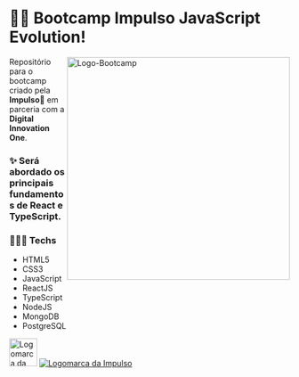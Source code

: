 # 👨‍🏫 Bootcamp Impulso JavaScript Evolution! 

<img align="right" height="400em" src="https://hermes.digitalinnovation.one/files/assets/0f9e1867-d6d7-4838-8bf2-fa3b57a7cc62.png" alt="Logo-Bootcamp">

Repositório para o bootcamp criado pela **Impulso**🚀 em parceria com a **Digital Innovation One**.

### ✨ Será abordado os principais fundamentos de React e TypeScript.

### 👨🏾‍💻 Techs


- HTML5
- CSS3
- JavaScript
- ReactJS
- TypeScript
- NodeJS
- MongoDB
- PostgreSQL

<p>
  <a href="https://www.dio.me/"><img src="https://github.com/digitalinnovationone.png" height="50em" alt="Logomarca da DIO"></a>
  <a href="https://www.dio.me/bootcamp/impulso-javascript-evolution"><img src="https://hermes.digitalinnovation.one/companies/d8687c75-db05-4dc2-a771-697d5f38b941.png" height="auto" alt="Logomarca da Impulso"></a>
</p>
